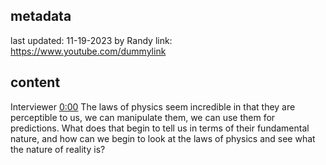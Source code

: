 ## metadata
last updated: 11-19-2023 by Randy
link: https://www.youtube.com/dummylink


## content

Interviewer  [0:00](https://www.youtube.com/dummylink&t=0)
The laws of physics seem incredible in that they are perceptible to us, we can manipulate them, we can use them for predictions. What does that begin to tell us in terms of their fundamental nature, and how can we begin to look at the laws of physics and see what the nature of reality is?
